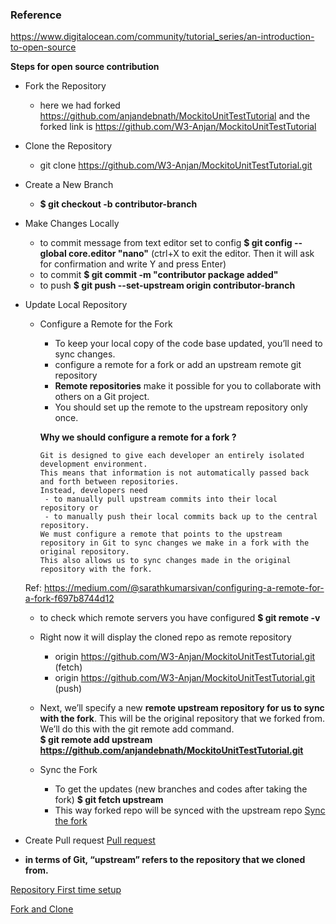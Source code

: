 ### Reference 
https://www.digitalocean.com/community/tutorial_series/an-introduction-to-open-source

**Steps for open source contribution**

- Fork the Repository 
   - here we had forked https://github.com/anjandebnath/MockitoUnitTestTutorial and the forked link is https://github.com/W3-Anjan/MockitoUnitTestTutorial
   
- Clone the Repository
   - git clone https://github.com/W3-Anjan/MockitoUnitTestTutorial.git
   
- Create a New Branch
   - **$ git checkout -b contributor-branch**
   
- Make Changes Locally
   - to commit message from text editor set to config **$ git config --global core.editor "nano"**
      (ctrl+X to exit the editor. Then it will ask for confirmation and write Y and press Enter)
   - to commit **$ git commit -m "contributor package added"**
   - to push **$ git push --set-upstream origin contributor-branch** 
   
- Update Local Repository

  - Configure a Remote for the Fork
  
    - To keep your local copy of the code base updated, you’ll need to sync changes.
    - configure a remote for a fork or add an upstream remote git repository
    - **Remote repositories** make it possible for you to collaborate with others on a Git project. 
    - You should set up the remote to the upstream repository only once.
    
    **Why we should configure a remote for a fork ?**
    
    
        Git is designed to give each developer an entirely isolated development environment. 
        This means that information is not automatically passed back and forth between repositories. 
        Instead, developers need 
         - to manually pull upstream commits into their local repository or 
         - to manually push their local commits back up to the central repository. 
        We must configure a remote that points to the upstream repository in Git to sync changes we make in a fork with the original repository. 
        This also allows us to sync changes made in the original repository with the fork.
        
   Ref: https://medium.com/@sarathkumarsivan/configuring-a-remote-for-a-fork-f697b8744d12
   
   - to check which remote servers you have configured **$ git remote -v**
   - Right now it will display the cloned repo as remote repository
      - origin  https://github.com/W3-Anjan/MockitoUnitTestTutorial.git (fetch)
      - origin  https://github.com/W3-Anjan/MockitoUnitTestTutorial.git (push)
   - Next, we’ll specify a new **remote upstream repository for us to sync with the fork**. 
     This will be the original repository that we forked from. We’ll do this with the git remote add command.  
     **$ git remote add upstream https://github.com/anjandebnath/MockitoUnitTestTutorial.git**
     
  - Sync the Fork 
  
    - To get the updates (new branches and codes after taking the fork) **$ git fetch upstream**
    - This way forked repo will be synced with the upstream repo
    [Sync the fork](https://github.com/W3-Anjan/GitManagement/blob/feature/new-branchV2/img/upstream-fetch.png)


- Create Pull request
 [Pull request](https://github.com/W3-Anjan/GitManagement/blob/feature/new-branchV2/img/pull%20request.png)
       




- **in terms of Git, “upstream” refers to the repository that we cloned from.**

[Repository First time setup](https://github.com/W3-Anjan/GitManagement/blob/feature/new-branchV2/img/git-and-github-initial-setup.png)

[Fork and Clone](https://github.com/W3-Anjan/GitManagement/blob/feature/new-branchV2/img/upstream-origin-local.png)


